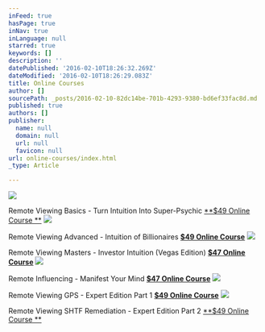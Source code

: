 ```yaml
---
inFeed: true
hasPage: true
inNav: true
inLanguage: null
starred: true
keywords: []
description: ''
datePublished: '2016-02-10T18:26:32.269Z'
dateModified: '2016-02-10T18:26:29.083Z'
title: Online Courses
author: []
sourcePath: _posts/2016-02-10-82dc14be-701b-4293-9380-bd6ef33fac8d.md
published: true
authors: []
publisher:
  name: null
  domain: null
  url: null
  favicon: null
url: online-courses/index.html
_type: Article

---
```

![](https://s3-us-west-2.amazonaws.com/the-grid-img/p/fdf3fdbf5c5edebb285f5c50a4ba6b186f196264.jpg)

Remote Viewing Basics - Turn Intuition Into Super-Psychic [**$49 Online Course **][0]
![](https://s3-us-west-2.amazonaws.com/the-grid-img/p/b52fdcd8919bab1fe3f20a70ab58758e69852b65.jpg)

Remote Viewing Advanced - Intuition of Billionaires **[$49 Online Course][1]**
![](https://the-grid-user-content.s3-us-west-2.amazonaws.com/4f7f09f7-16ac-4584-b06b-18f37e279ce2.jpg)

Remote Viewing Masters - Investor Intuition (Vegas Edition) **[$47 Online Course][2]**
![](https://the-grid-user-content.s3-us-west-2.amazonaws.com/92ce77cc-3c62-4948-b30c-9b15bb4a366c.jpg)

Remote Influencing - Manifest Your Mind **[$47 Online Course][3]**
![](https://the-grid-user-content.s3-us-west-2.amazonaws.com/3e746b76-3ae7-4c1f-8ead-a030a635e5d7.jpg)

Remote Viewing GPS - Expert Edition Part 1 [**$49 Online Course**][4]
![](https://the-grid-user-content.s3-us-west-2.amazonaws.com/59da2630-14df-4807-bd06-a6aecd03b190.jpg)

Remote Viewing SHTF Remediation - Expert Edition Part 2 [**$49 Online Course **][5]

[0]: https://www.udemy.com/remote-viewing-basics/?couponCode=Corporate-Prophet
[1]: https://www.udemy.com/remote-viewing-advanced-intuition-of-billionaires/?couponCode=ProphetTwoProfit
[2]: https://www.udemy.com/remote-viewing-masters-investor-intuition/?couponCode=RVMasters
[3]: https://www.udemy.com/remote-influencing/?couponCode=Manifest
[4]: https://www.udemy.com/remote-viewing-gps/?couponCode=GPS
[5]: https://www.udemy.com/remote-viewing-shtf-remediation/?couponCode=SHTF1